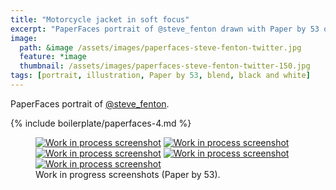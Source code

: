 ```yaml
---
title: "Motorcycle jacket in soft focus"
excerpt: "PaperFaces portrait of @steve_fenton drawn with Paper by 53 on an iPad."
image: 
  path: &image /assets/images/paperfaces-steve-fenton-twitter.jpg 
  feature: *image
  thumbnail: /assets/images/paperfaces-steve-fenton-twitter-150.jpg
tags: [portrait, illustration, Paper by 53, blend, black and white]
---
```


PaperFaces portrait of [@steve_fenton](https://twitter.com/steve_fenton).

{% include boilerplate/paperfaces-4.md %}

<figure class="third">
	<a href="/assets/images/paperfaces-steve-fenton-process-1-lg.jpg"><img src="/assets/images/paperfaces-steve-fenton-process-1-750.jpg" alt="Work in process screenshot"></a>
	<a href="/assets/images/paperfaces-steve-fenton-process-2-lg.jpg"><img src="/assets/images/paperfaces-steve-fenton-process-2-600.jpg" alt="Work in process screenshot"></a>
	<a href="/assets/images/paperfaces-steve-fenton-process-3-lg.jpg"><img src="/assets/images/paperfaces-steve-fenton-process-3-600.jpg" alt="Work in process screenshot"></a>
	<a href="/assets/images/paperfaces-steve-fenton-process-4-lg.jpg"><img src="/assets/images/paperfaces-steve-fenton-process-4-600.jpg" alt="Work in process screenshot"></a>
	<a href="/assets/images/paperfaces-steve-fenton-process-5-lg.jpg"><img src="/assets/images/paperfaces-steve-fenton-process-5-600.jpg" alt="Work in process screenshot"></a>
	<figcaption>Work in progress screenshots (Paper by 53).</figcaption>
</figure>
